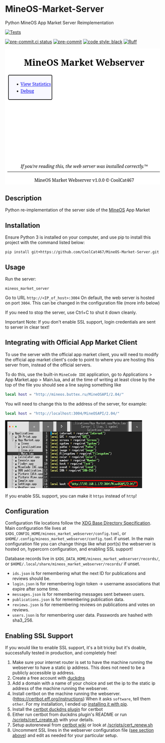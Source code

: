 # MineOS-Market-Server
Python MineOS App Market Server Reimplementation

[![Tests](https://github.com/CoolCat467/MineOS-Market-Server/actions/workflows/tests.yml/badge.svg)](https://github.com/CoolCat467/MineOS-Market-Server/actions/workflows/tests.yml)
<!-- BADGIE TIME -->

[![pre-commit.ci status](https://results.pre-commit.ci/badge/github/CoolCat467/MineOS-Market-Server/main.svg)](https://results.pre-commit.ci/latest/github/CoolCat467/MineOS-Market-Server/main)
[![pre-commit](https://img.shields.io/badge/pre--commit-enabled-brightgreen?logo=pre-commit)](https://github.com/pre-commit/pre-commit)
[![code style: black](https://img.shields.io/badge/code_style-black-000000.svg)](https://github.com/psf/black)
[![Ruff](https://img.shields.io/endpoint?url=https://raw.githubusercontent.com/astral-sh/ruff/main/assets/badge/v2.json)](https://github.com/astral-sh/ruff)

<!-- END BADGIE TIME -->

![thumbnail](./img/thumbnail.png)

## Description
Python re-implementation of the server side of the [MineOS](https://github.com/IgorTimofeev/MineOS) App Market

## Installation
Ensure Python 3 is installed on your computer, and use pip to
install this project with the command listed below:

```console
pip install git+https://github.com/CoolCat467/MineOS-Market-Server.git
```

## Usage
Run the server:
```console
mineos_market_server
```
Go to URL `http://<IP_of_host>:3004`
On default, the web server is hosted on port `3004`.
This can be changed in the configuration file (more info below)

If you need to stop the server, use Ctrl+C to shut it down cleanly.

Important Note: If you don't enable SSL support, login credentials are sent to server in clear text!

## Integrating with Official App Market Client
To use the server with the official app market client, you will need to modify
the official app market client's code to point to where you are hosting this
server from, instead of the official servers.

To do this, use the built-in `MineCode IDE` application, go to
Applications > App Market.app > Main.lua, and at the time of writing
at least close by the top of the file you should see a line saying something like

```lua
local host = "http://mineos.buttex.ru/MineOSAPI/2.04/"
```

You will need to change this to the address of the server, for example:

```lua
local host = "http://localhost:3004/MineOSAPI/2.04/"
```

![Edited_App_Market_Code](./img/Edited_App_Market_Code.png)

If you enable SSL support, you can make it `https` instead of `http`!

## Configuration
Configuration file locations follow the [XDG Base Directory Specification](https://specifications.freedesktop.org/basedir-spec/basedir-spec-latest.html).
Main configuration file lives at `$XDG_CONFIG_HOME/mineos_market_webserver/config.toml`, or `$HOME/.config/mineos_market_webserver/config.toml` if unset.
In the main configuration file you can change things like what port(s)
the webserver is hosted on, hypercorn configuration, and enabling
SSL support!

Database records live in `$XDG_DATA_HOME/mineos_market_webserver/records/`, or `$HOME/.local/share/mineos_market_webserver/records/` if unset.
- `ids.json` is for remembering what the next ID for publications and reviews should be.
- `login.json` is for remembering login token -> username associations that expire after some time.
- `messages.json` is for remembering messages sent between users.
- `publications.json` is for remembering publication data.
- `reviews.json` is for remembering reviews on publications and votes on reviews.
- `users.json` is for remembering user data. Passwords are hashed with sha3_256.

## Enabling SSL Support
If you would like to enable SSL support, it's a bit tricky but it's doable,
successfully tested in production, and completely free!
1) Make sure your internet router is set to have the machine running
the webserver to have a static ip address. This does not need to be
a publicly accessible ip address.
2) Create a free account with [duckdns](https://www.duckdns.org/)
3) Add a domain with a name of your choice and set the ip to the static ip
address of the machine running the webserver.
4) Install certbot on the machine running the webserver.
(https://certbot.eff.org/instructions)
When it asks `software`, tell them `other`.
For my installation, I ended up [installing it with pip](https://pypi.org/project/certbot/).
5) Install the [certbot duckdns plugin](https://github.com/infinityofspace/certbot_dns_duckdns) for certbot
6) Either run certbot from duckdns plugin's README or run [/scripts/cert_create.sh](https://github.com/CoolCat467/MineOS-Market-Server/blob/main/scripts/cert_create.sh) with your details.
7) Setup autorenewal from [certbot wiki](https://eff-certbot.readthedocs.io/en/latest/using.html#setting-up-automated-renewal) or look at [/scripts/cert_renew.sh](https://github.com/CoolCat467/MineOS-Market-Server/blob/main/scripts/cert_renew.sh)
8) Uncomment SSL lines in the webserver configuration file ([see section above](https://github.com/CoolCat467/MineOS-Market-Server#configuration)) and edit as needed for your particular setup.
